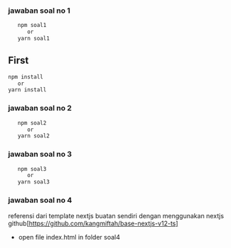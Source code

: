 ### jawaban soal no 1
```sh
   npm soal1 
      or
   yarn soal1

```

## First
   ```sh
   npm install 
      or
   yarn install

```

### jawaban soal no 2
```sh
   npm soal2 
      or
   yarn soal2

```

### jawaban soal no 3
```sh
   npm soal3 
      or
   yarn soal3

```

### jawaban soal no 4
   referensi dari template nextjs buatan sendiri dengan menggunakan nextjs  github[https://github.com/kangmiftah/base-nextjs-v12-ts]
   - open file index.html in folder soal4